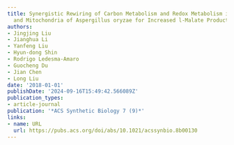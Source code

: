 ```yaml
---
title: Synergistic Rewiring of Carbon Metabolism and Redox Metabolism in Cytoplasm
  and Mitochondria of Aspergillus oryzae for Increased l-Malate Production
authors:
- Jingjing Liu
- Jianghua Li
- Yanfeng Liu
- Hyun-dong Shin
- Rodrigo Ledesma-Amaro
- Guocheng Du
- Jian Chen
- Long Liu
date: '2018-01-01'
publishDate: '2024-09-16T15:49:42.566089Z'
publication_types:
- article-journal
publication: '*ACS Synthetic Biology 7 (9)*'
links:
- name: URL
  url: https://pubs.acs.org/doi/abs/10.1021/acssynbio.8b00130
---
```

